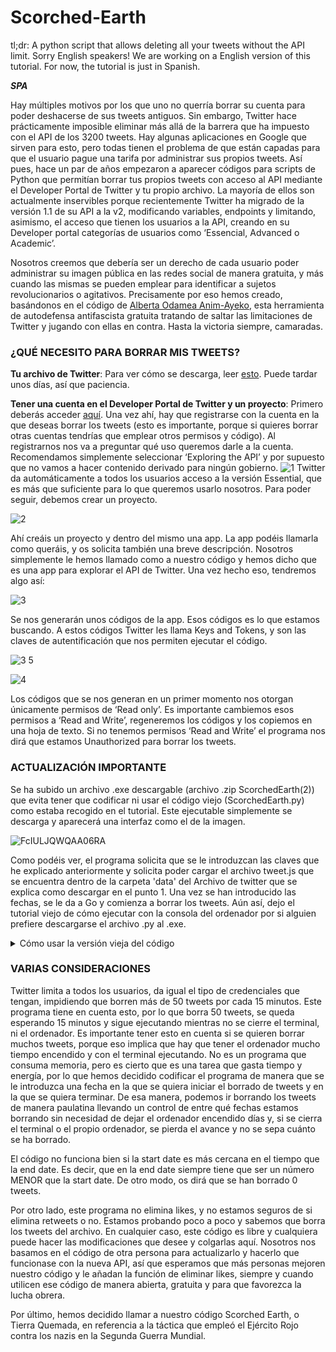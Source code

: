 # Scorched-Earth
tl;dr: A python script that allows deleting all your tweets without the API limit.
Sorry English speakers! We are working on a English version of this tutorial. For now, the tutorial is just in Spanish.

*__SPA__*

Hay múltiples motivos por los que uno no querría borrar su cuenta para poder deshacerse de sus tweets antiguos. Sin embargo, Twitter hace prácticamente imposible eliminar más allá de la barrera que ha impuesto con el API de los 3200 tweets. Hay algunas aplicaciones en Google que sirven para esto, pero todas tienen el problema de que están capadas para que el usuario pague una tarifa por administrar sus propios tweets. Así pues, hace un par de años empezaron a aparecer códigos para scripts de Python que permitían borrar tus propios tweets con acceso al API mediante el Developer Portal de Twitter y tu propio archivo. La mayoría de ellos son actualmente inservibles porque recientemente Twitter ha migrado de la versión 1.1 de su API a la v2, modificando variables, endpoints y limitando, asimismo, el acceso que tienen los usuarios a la API, creando en su Developer portal categorías de usuarios como ‘Essencial, Advanced o Academic’. 

Nosotros creemos que debería ser un derecho de cada usuario poder administrar su imagen pública en las redes social de manera gratuita, y más cuando las mismas se pueden emplear para identificar a sujetos revolucionarios o agitativos. Precisamente por eso hemos creado, basándonos en el código de [Alberta Odamea Anim-Ayeko](https://towardsdatascience.com/python-tweet-deleter-3b1154830f3a/), esta herramienta de autodefensa antifascista gratuita tratando de saltar las limitaciones de Twitter y jugando con ellas en contra. Hasta la victoria siempre, camaradas.

### ¿QUÉ NECESITO PARA BORRAR MIS TWEETS?
**Tu archivo de Twitter**: Para ver cómo se descarga, leer [esto](https://help.twitter.com/es/managing-your-account/how-to-download-your-twitter-archive/). Puede tardar unos días, así que paciencia.

**Tener una cuenta en el Developer Portal de Twitter y un proyecto**: Primero deberás acceder [aquí](https://developer.twitter.com/en/). Una vez ahí, hay que registrarse con la cuenta en la que deseas borrar los tweets (esto es importante, porque si quieres borrar otras cuentas tendrías que emplear otros permisos y código). Al registrarnos nos va a preguntar qué uso queremos darle a la cuenta. Recomendamos simplemente seleccionar ‘Exploring the API’ y por supuesto que no vamos a hacer contenido derivado para ningún gobierno.
![1](https://user-images.githubusercontent.com/112905248/188513229-995574a1-000f-4640-afde-a94d4c309953.png)
Twitter da automáticamente a todos los usuarios acceso a la versión Essential, que es más que suficiente para lo que queremos usarlo nosotros. Para poder seguir, debemos crear un proyecto. 

![2](https://user-images.githubusercontent.com/112905248/188513360-cb631d4f-36f8-4a3c-9e77-3d1d127c2320.png)

Ahí creáis un proyecto y dentro del mismo una app. La app podéis llamarla como queráis, y os solicita también una breve descripción. Nosotros simplemente le hemos llamado como a nuestro código y hemos dicho que es una app para explorar el API de Twitter. Una vez hecho eso, tendremos algo así:

![3](https://user-images.githubusercontent.com/112905248/188513393-d7caecc2-2866-4d77-99b4-805204504e04.png)

 Se nos generarán unos códigos de la app. Esos códigos es lo que estamos buscando. A estos códigos Twitter les llama Keys and Tokens, y son las claves de autentificación que nos permiten ejecutar el código.
 
 ![3 5](https://user-images.githubusercontent.com/112905248/188513751-cdac3d2a-0915-4bb9-9bd7-10f19b291ad2.png)
 
![4](https://user-images.githubusercontent.com/112905248/188513757-d8e897fa-dc5b-4f1e-806f-40c8d2c6cf0c.png)
 
Los códigos que se nos generan en un primer momento nos otorgan únicamente permisos de ‘Read only’. Es importante cambiemos esos permisos a ‘Read and Write’, regeneremos los códigos y los copiemos en una hoja de texto. Si no tenemos permisos ‘Read and Write’ el programa nos dirá que estamos Unauthorized para borrar los tweets.

### ACTUALIZACIÓN IMPORTANTE

Se ha subido un archivo .exe descargable (archivo .zip ScorchedEarth(2)) que evita tener que codificar ni usar el código viejo (ScorchedEarth.py) como estaba recogido en el tutorial. Este ejecutable simplemente se descarga y aparecerá una interfaz como el de la imagen.

![FcIULJQWQAA06RA](https://user-images.githubusercontent.com/112905248/195590027-ffe8e4a9-6c0f-413e-82d8-4cb0efe798a4.jpg)

Como podéis ver, el programa solicita que se le introduzcan las claves que he explicado anteriormente y solicita poder cargar el archivo tweet.js que se encuentra dentro de la carpeta 'data' del Archivo de twitter que se explica como descargar en el punto 1. Una vez se han introducido las fechas, se le da a Go y comienza a borrar los tweets. Aún así, dejo el tutorial viejo de cómo ejecutar con la consola del ordenador por si alguien prefiere descargarse el archivo .py al .exe.


<details> <summary> Cómo usar la versión vieja del código </summary> 

**Tener descargado Python**: [Aquí](https://www.python.org/downloads/)

### ¿CÓMO BORRO LOS TWEETS Y USO EL CÓDIGO?

1. Primero, debes crear una carpeta en tu escritorio (o donde quieras) en la que vas a copiar el archivo ‘tweet.js’ que vas a encontrar en la carpeta ‘data’ del archivo de Twitter.

2. En la barra de búsqueda de Windows, buscar ‘cmd’ y hacer clic en la aplicación ‘Símbolo de sistema’.

3. En el terminal (la ventana negra de Windows) teclear ‘cd’ y la ubicación de la carpeta (nosotros a nuestra carpeta le hemos llamado tweet delete), y dar a enter.

![5](https://user-images.githubusercontent.com/112905248/188513822-91fa610d-bea8-45ad-ba36-67cb3b6bc3fb.png)

 4. En el terminal escribir ‘python -m venv tweetdeleter’ y dar a enter.
 
5. En el terminal escribir ‘tweetdeleter\Scripts\activate.bat’ y dar a enter.

6. Escribir en el terminal ‘pip install tweepy’ y dar enter. Hacer lo mismo con ‘pip install datetime’. En este punto, la carpeta que hemos creado en el escritorio debería tener la siguiente pinta:
 
 ![6](https://user-images.githubusercontent.com/112905248/188513912-b78fcfcb-3be1-439a-a184-15c437b13ef4.png)

 
 Y dentro de tweetdeleter:
 

![7](https://user-images.githubusercontent.com/112905248/188513927-d12106bd-c503-40b4-98be-5ee5c7c512fc.png)

 
 Es en esta carpeta donde vamos a pegar el archivo ‘ScorchedEarth’ que os proporcionamos.
 
 
 ![8](https://user-images.githubusercontent.com/112905248/188513943-42c4e57e-8710-4f2f-8744-5cb9281d88cb.png)

 Con el botón derecho, abrir el archivo ‘ScorchedEath’ con seleccionando ‘Edit with IDLE’, que es el editor IDLE 3.10 que viene incorporado con Python y permite modificar las líneas de código guardadas en el archivo. Se nos abrirá el código siguiente:
 
 
 ![10](https://user-images.githubusercontent.com/112905248/188514049-09ec5bf3-2c45-4c29-9e18-e72e4afe0e10.png)

 En el mismo debemos editar 3 partes. La primera es poner en consumer key, consumer secret, access token y access token secret los códigos que obtuvimos al crear la aplicación en el Developer Portal.
 
En segundo lugar, se debe editar en el Block 4 el número que aparece detrás de (days = NÚMERO). Este bloque de código se emplea para poder seleccionar un rango de fechas entre los que eliminar los tweets. Para ello, el código resta a la fecha actual que hay en nuestro ordenador el número de días que aparece en el paréntesis, por lo que para este código, las fechas que nos aparecerán en el terminal serán, teniendo en cuenta que hoy es 5/09/2022: 

end_date =  2017-03-15 19:35:19.417414+00:00

start_date =  2016-03-15 19:35:19.418452+00:00

Esto es importante por algunas consideraciones que comentaremos más adelante.

Por último, la tercera cosa que debéis editar es, en el Block 5, la ubicación de la carpeta en donde tenéis el archivo tweet.js. 

Una vez editado el archivo, lo guardamos. Volvemos a la pantalla del terminal y tecleamos ‘cd’ y tweetdeleter y le damos a enter.

 ![11](https://user-images.githubusercontent.com/112905248/188514090-3f738b2d-4373-4301-a5be-aef5e7defbd9.png)

Una vez hecho eso, tecleamos ‘python ScorchedEarth.py’ y el programa se ejecutará.

![12](https://user-images.githubusercontent.com/112905248/188514097-2623899c-743b-417c-a37e-cf57fb5caf62.png)

</details>

 
### VARIAS CONSIDERACIONES

Twitter limita a todos los usuarios, da igual el tipo de credenciales que tengan, impidiendo que borren más de 50 tweets por cada 15 minutos. Este programa tiene en cuenta esto, por lo que borra 50 tweets, se queda esperando 15 minutos y sigue ejecutando mientras no se cierre el terminal, ni el ordenador. Es importante tener esto en cuenta si se quieren borrar muchos tweets, porque eso implica que hay que tener el ordenador mucho tiempo encendido y con el terminal ejecutando. No es un programa que consuma memoria, pero es cierto que es una tarea que gasta tiempo y energía, por lo que hemos decidido codificar el programa de manera que se le introduzca una fecha en la que se quiera iniciar el borrado de tweets y en la que se quiera terminar. De esa manera, podemos ir borrando los tweets de manera paulatina llevando un control de entre qué fechas estamos borrando sin necesidad de dejar el ordenador encendido días y, si se cierra el terminal o el propio ordenador, se pierda el avance y no se sepa cuánto se ha borrado.

El código no funciona bien si la start date es más cercana en el tiempo que la end date. Es decir, que en la end date siempre tiene que ser un número MENOR que la start date. De otro modo, os dirá que se han borrado 0 tweets.

Por otro lado, este programa no elimina likes, y no estamos seguros de si elimina retweets o no. Estamos probando poco a poco y sabemos que borra los tweets del archivo. En cualquier caso, este código es libre y cualquiera puede hacer las modificaciones que desee y colgarlas aquí. Nosotros nos basamos en el código de otra persona para actualizarlo y hacerlo que funcionase con la nueva API, así que esperamos que más personas mejoren nuestro código y le añadan la función de eliminar likes, siempre y cuando utilicen ese código de manera abierta, gratuita y para que favorezca la lucha obrera.

Por último, hemos decidido llamar a nuestro código Scorched Earth, o Tierra Quemada, en referencia a la táctica que empleó el Ejército Rojo contra los nazis en la Segunda Guerra Mundial.


